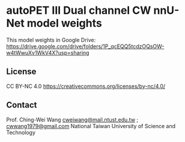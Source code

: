 # autoPET III Dual channel CW nnU-Net model weights
This model weights in Google Drive: 
https://drive.google.com/drive/folders/1P_qcEQQ5tcdzOQsOW-w4tWwuXv1WkV4X?usp=sharing

## License
CC BY-NC 4.0
https://creativecommons.org/licenses/by-nc/4.0/


## Contact
Prof. Ching-Wei Wang 
cweiwang@mail.ntust.edu.tw ; cwwang1979@gmail.com
National Taiwan University of Science and Technology
